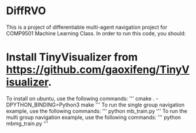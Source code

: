 # DiffRVO
This is a project of differentiable multi-agent navigation project for COMP9501 Machine Learning Class. In order to run this code, you should:

# Install TinyVisualizer from https://github.com/gaoxifeng/TinyVisualizer.

To install on ubuntu, use the following commands:
'''
cmake . -DPYTHON_BINDING=Python3
make
'''
To run the single group navigation example, use the following commands:
'''
python mb_train.py
'''
To run the multi group navigation example, use the following commands:
'''
python mbmg_train.py
'''
